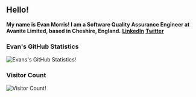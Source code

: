 ## Hello!
**My name is Evan Morris! I am a Software Quality Assurance Engineer at Avanite Limited, based in Cheshire, England.**
**[LinkedIn](https://www.linkedin.com/in/morris-evan/)**
**[Twitter](https://twitter.com/EvanJamesM)**


### Evan's GitHub Statistics
![Evans's GitHub Statistics!](https://github-readme-stats.vercel.app/api?username=evanmorrisdev)

### Visitor Count
![Visitor Count!](https://profile-counter.glitch.me/evanmorrisdev/count.svg)
